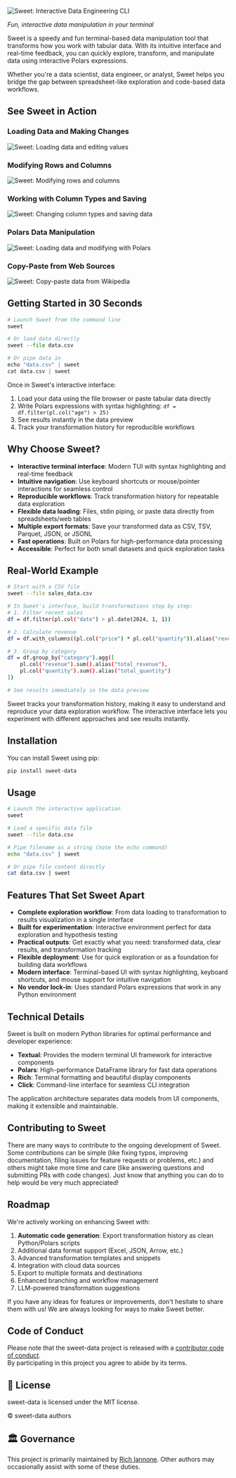 ![Sweet: Interactive Data Engineering CLI](sweet-logo.png)

_Fun, interactive data manipulation in your terminal_

Sweet is a speedy and fun terminal-based data manipulation tool that transforms how you work with tabular data. With its intuitive interface and real-time feedback, you can quickly explore, transform, and manipulate data using interactive Polars expressions.

Whether you're a data scientist, data engineer, or analyst, Sweet helps you bridge the gap between spreadsheet-like exploration and code-based data workflows.

## See Sweet in Action

### Loading Data and Making Changes
![Sweet: Loading data and editing values](sweet-open-load-data-change-values.gif)

### Modifying Rows and Columns
![Sweet: Modifying rows and columns](sweet-modify-rows-and-columns.gif)

### Working with Column Types and Saving
![Sweet: Changing column types and saving data](change-column-type-save-data.gif)

### Polars Data Manipulation
![Sweet: Loading data and modifying with Polars](load-data-modify-with-polars.gif)

### Copy-Paste from Web Sources
![Sweet: Copy-paste data from Wikipedia](copy-paste-from-wikipedia.gif)

## Getting Started in 30 Seconds

```python
# Launch Sweet from the command line
sweet

# Or load data directly
sweet --file data.csv

# Or pipe data in
echo "data.csv" | sweet
cat data.csv | sweet
```

Once in Sweet's interactive interface:

1. Load your data using the file browser or paste tabular data directly
2. Write Polars expressions with syntax highlighting: `df = df.filter(pl.col("age") > 25)`
3. See results instantly in the data preview
4. Track your transformation history for reproducible workflows

## Why Choose Sweet?

- **Interactive terminal interface**: Modern TUI with syntax highlighting and real-time feedback
- **Intuitive navigation**: Use keyboard shortcuts or mouse/pointer interactions for seamless control
- **Reproducible workflows**: Track transformation history for repeatable data exploration
- **Flexible data loading**: Files, stdin piping, or paste data directly from spreadsheets/web tables
- **Multiple export formats**: Save your transformed data as CSV, TSV, Parquet, JSON, or JSONL
- **Fast operations**: Built on Polars for high-performance data processing
- **Accessible**: Perfect for both small datasets and quick exploration tasks

## Real-World Example

```bash
# Start with a CSV file
sweet --file sales_data.csv

# In Sweet's interface, build transformations step by step:
# 1. Filter recent sales
df = df.filter(pl.col("date") > pl.date(2024, 1, 1))

# 2. Calculate revenue
df = df.with_columns((pl.col("price") * pl.col("quantity")).alias("revenue"))

# 3. Group by category
df = df.group_by("category").agg([
    pl.col("revenue").sum().alias("total_revenue"),
    pl.col("quantity").sum().alias("total_quantity")
])

# See results immediately in the data preview
```

Sweet tracks your transformation history, making it easy to understand and reproduce your data exploration workflow. The interactive interface lets you experiment with different approaches and see results instantly.

## Installation

You can install Sweet using pip:

```bash
pip install sweet-data
```

## Usage

```bash
# Launch the interactive application
sweet

# Load a specific data file
sweet --file data.csv

# Pipe filename as a string (note the echo command)
echo "data.csv" | sweet

# Or pipe file content directly
cat data.csv | sweet
```

## Features That Set Sweet Apart

- **Complete exploration workflow**: From data loading to transformation to results visualization in a single interface
- **Built for experimentation**: Interactive environment perfect for data exploration and hypothesis testing
- **Practical outputs**: Get exactly what you need: transformed data, clear results, and transformation tracking
- **Flexible deployment**: Use for quick exploration or as a foundation for building data workflows
- **Modern interface**: Terminal-based UI with syntax highlighting, keyboard shortcuts, and mouse support for intuitive navigation
- **No vendor lock-in**: Uses standard Polars expressions that work in any Python environment

## Technical Details

Sweet is built on modern Python libraries for optimal performance and developer experience:

- **Textual**: Provides the modern terminal UI framework for interactive components
- **Polars**: High-performance DataFrame library for fast data operations
- **Rich**: Terminal formatting and beautiful display components
- **Click**: Command-line interface for seamless CLI integration

The application architecture separates data models from UI components, making it extensible and maintainable.

## Contributing to Sweet

There are many ways to contribute to the ongoing development of Sweet. Some contributions can be simple (like fixing typos, improving documentation, filing issues for feature requests or problems, etc.) and others might take more time and care (like answering questions and submitting PRs with code changes). Just know that anything you can do to help would be very much appreciated!

## Roadmap

We're actively working on enhancing Sweet with:

1. **Automatic code generation**: Export transformation history as clean Python/Polars scripts
2. Additional data format support (Excel, JSON, Arrow, etc.)
3. Advanced transformation templates and snippets
4. Integration with cloud data sources
5. Export to multiple formats and destinations
6. Enhanced branching and workflow management
7. LLM-powered transformation suggestions

If you have any ideas for features or improvements, don't hesitate to share them with us! We are always looking for ways to make Sweet better.

## Code of Conduct

Please note that the sweet-data project is released with a [contributor code of conduct](https://www.contributor-covenant.org/version/2/1/code_of_conduct/). <br>By participating in this project you agree to abide by its terms.

## 📄 License

sweet-data is licensed under the MIT license.

© sweet-data authors

## 🏛️ Governance

This project is primarily maintained by
[Rich Iannone](https://bsky.app/profile/richmeister.bsky.social). Other authors may occasionally
assist with some of these duties.
